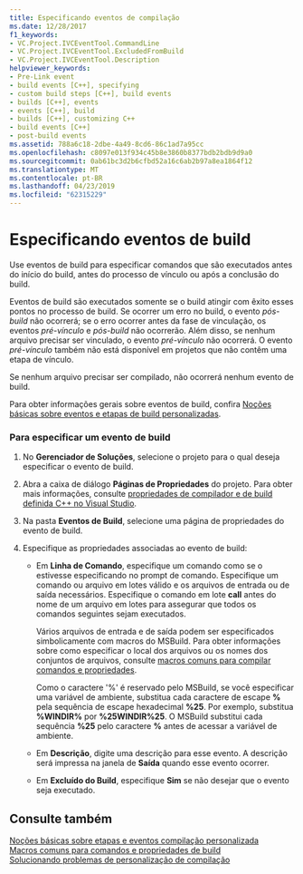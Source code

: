 ```yaml
---
title: Especificando eventos de compilação
ms.date: 12/28/2017
f1_keywords:
- VC.Project.IVCEventTool.CommandLine
- VC.Project.IVCEventTool.ExcludedFromBuild
- VC.Project.IVCEventTool.Description
helpviewer_keywords:
- Pre-Link event
- build events [C++], specifying
- custom build steps [C++], build events
- builds [C++], events
- events [C++], build
- builds [C++], customizing C++
- build events [C++]
- post-build events
ms.assetid: 788a6c18-2dbe-4a49-8cd6-86c1ad7a95cc
ms.openlocfilehash: c8097e013f934c45b8e3860b8377bdb2bdb9d9a0
ms.sourcegitcommit: 0ab61bc3d2b6cfbd52a16c6ab2b97a8ea1864f12
ms.translationtype: MT
ms.contentlocale: pt-BR
ms.lasthandoff: 04/23/2019
ms.locfileid: "62315229"
---
```

# <a name="specifying-build-events"></a>Especificando eventos de build

Use eventos de build para especificar comandos que são executados antes do início do build, antes do processo de vínculo ou após a conclusão do build.

Eventos de build são executados somente se o build atingir com êxito esses pontos no processo de build. Se ocorrer um erro no build, o evento *pós-build* não ocorrerá; se o erro ocorrer antes da fase de vinculação, os eventos *pré-vínculo* e *pós-build* não ocorrerão. Além disso, se nenhum arquivo precisar ser vinculado, o evento *pré-vínculo* não ocorrerá. O evento *pré-vínculo* também não está disponível em projetos que não contêm uma etapa de vínculo.

Se nenhum arquivo precisar ser compilado, não ocorrerá nenhum evento de build.

Para obter informações gerais sobre eventos de build, confira [Noções básicas sobre eventos e etapas de build personalizadas](understanding-custom-build-steps-and-build-events.md).

### <a name="to-specify-a-build-event"></a>Para especificar um evento de build

1. No **Gerenciador de Soluções**, selecione o projeto para o qual deseja especificar o evento de build.

1. Abra a caixa de diálogo **Páginas de Propriedades** do projeto. Para obter mais informações, consulte [propriedades de compilador e de build definida C++ no Visual Studio](working-with-project-properties.md).

1. Na pasta **Eventos de Build**, selecione uma página de propriedades do evento de build.

1. Especifique as propriedades associadas ao evento de build:

   - Em **Linha de Comando**, especifique um comando como se o estivesse especificando no prompt de comando. Especifique um comando ou arquivo em lotes válido e os arquivos de entrada ou de saída necessários. Especifique o comando em lote **call** antes do nome de um arquivo em lotes para assegurar que todos os comandos seguintes sejam executados.

      Vários arquivos de entrada e de saída podem ser especificados simbolicamente com macros do MSBuild. Para obter informações sobre como especificar o local dos arquivos ou os nomes dos conjuntos de arquivos, consulte [macros comuns para compilar comandos e propriedades](reference/common-macros-for-build-commands-and-properties.md).

      Como o caractere '%' é reservado pelo MSBuild, se você especificar uma variável de ambiente, substitua cada caractere de escape **%** pela sequência de escape hexadecimal **%25**. Por exemplo, substitua **%WINDIR%** por **%25WINDIR%25**. O MSBuild substitui cada sequência **%25** pelo caractere **%** antes de acessar a variável de ambiente.

   - Em **Descrição**, digite uma descrição para esse evento. A descrição será impressa na janela de **Saída** quando esse evento ocorrer.

   - Em **Excluído do Build**, especifique **Sim** se não desejar que o evento seja executado.

## <a name="see-also"></a>Consulte também

[Noções básicas sobre etapas e eventos compilação personalizada](understanding-custom-build-steps-and-build-events.md)<br>
[Macros comuns para comandos e propriedades de build](reference/common-macros-for-build-commands-and-properties.md)<br>
[Solucionando problemas de personalização de compilação](troubleshooting-build-customizations.md)
